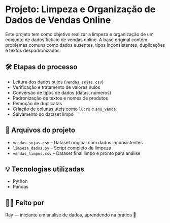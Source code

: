 # Projeto: Limpeza e Organização de Dados de Vendas Online

Este projeto tem como objetivo realizar a limpeza e organização de um conjunto de dados fictício de vendas online. A base original contém problemas comuns como dados ausentes, tipos inconsistentes, duplicações e textos despadronizados.

## 🛠️ Etapas do processo

- Leitura dos dados sujos (`vendas_sujas.csv`)
- Verificação e tratamento de valores nulos
- Conversão de tipos de dados (datas, números)
- Padronização de textos e nomes de produtos
- Remoção de duplicatas
- Criação de colunas úteis como `lucro` e `ano_venda`
- Salvamento do dataset limpo

## 📁 Arquivos do projeto

- `vendas_sujas.csv` – Dataset original com dados inconsistentes
- `limpeza_dados.py` – Script completo da limpeza
- `vendas_limpos.csv` – Dataset final limpo e pronto para análise

## 💡 Tecnologias utilizadas

- Python
- Pandas

## 👩‍💻 Feito por

Ray — iniciante em análise de dados, aprendendo na prática 💖
